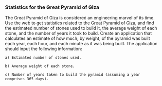 ### Statistics for the Great Pyramid of Giza

The Great Pyramid of Giza is considered an engineering
marvel of its time. Use the web to get statistics related to the Great Pyramid of Giza, and
find the estimated number of stones used to build it, the average weight of each stone, and the number
of years it took to build. Create an application that calculates an estimate of how much, by
weight, of the pyramid was built each year, each hour, and each minute as it was being built. The
application should input the following information:

    a) Estimated number of stones used.

    b) Average weight of each stone.

    c) Number of years taken to build the pyramid (assuming a year comprises 365 days).